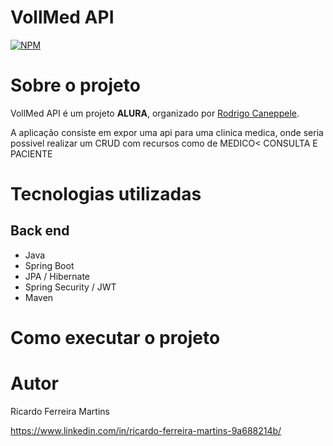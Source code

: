 # VollMed API
[![NPM](https://img.shields.io/npm/l/react)](https://github.com/devsuperior/sds1-wmazoni/blob/master/LICENSE) 

# Sobre o projeto

VollMed API é um projeto **ALURA**, organizado por [Rodrigo Caneppele](https://github.com/rcaneppele "GitHub").

A aplicação consiste em expor uma api para uma clinica medica, onde seria possivel realizar um CRUD com recursos como de MEDICO< CONSULTA E PACIENTE

# Tecnologias utilizadas
## Back end
- Java
- Spring Boot
- JPA / Hibernate
- Spring Security / JWT
- Maven

# Como executar o projeto

# Autor

Ricardo Ferreira Martins

https://www.linkedin.com/in/ricardo-ferreira-martins-9a688214b/
